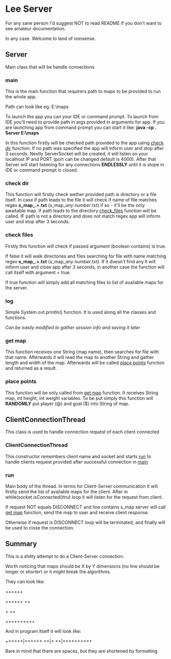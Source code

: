# Lee Server

For any sane person I'd suggest NOT to read README if you don't want to see amateur documentation.

In any case. Welcome to land of nonsense.

## Server

Main class that will be handle connections

### main

This is the main function that requirers path to maps to be provided to run the whole app.

Path can look like eg. E:\maps

To launch the app you can your IDE or command prompt. To launch from IDE you'll need to provide path in args provided in arguments for app. If you are launching app from command prompt you can start it like: **java -cp . Server E:\maps**

In this function firstly will be checked path provided to the app using [check dir](#check-dir) function. If no path was specified the app will inform user and stop after 3 seconds. Nextly ServerSocket will be created, it will listen on your localhost IP and PORT (port can be changed default is 4000). After that Server will start listening for any connections **ENDLESSLY** until it is stope in IDE or command prompt is closed.

### check dir

This function will firstly check wether provided path is directory or a file itself. In case if path leads to the file it will check if name of file matches regex **s_map_.+.txt** (s_map_*any number*.txt) if so - it'll be the only awaitable map. If path leads to the directory [check_files](#check-files) function will be called. IF path is not a directory and does not match regex app will inform user and stop after 3 seconds.

### check files

Firstly this function will check if passed argument (boolean contains) is true.

If false it will walk directories and files searching for file with name matching regex **s_map_.+.txt** (s_map_*any number*.txt). If it doesn't find any it will inform user and close app after 3 seconds, in another case the function will call itself with argument = true.

If true function will simply add all matching files to list of available maps for the server.

### log

Simple System.out.println() function. It is used along all the classes and functions.

*Can be easily modified to gather session info and saving it later*

### get map

This function receives one String (map name), then searches for file with that name. Afterwards it will read the map to another String and gather length and width of the map. Afterwards will be called [place points](#place-points) function and returned as a result.

### place points

This function will be only called from [get map](#get-map) function. It receives String map, int height, int weight variables. To be put simply this function will **RANDOMLY** put player (@) and goal ($) into String of map.

## ClientConnectionThread

This class is  used to handle connection request of each client connected

### ClientConnectionThread

This constructor remembers client name and socket and starts [run](#run) to handle clients request provided after successful connection in [main](#main)

### run

Main body of the thread. In terms for Client-Server communication it will firstly send the list of available maps for the client. After in while(socket.isConnected()tru) loop it will listen for the request from client.

If request NOT equals DISCONNECT and line contains s_map server will call [get map](#get-map) function, send the map to user and receive client response.

Otherwise if request is DISCONNECT loop will be terminated, and finally will be used to close the connection.

## Summary

This is a shitty attempt to do a Client-Server connection.

Worth noticing that maps should be X by Y dimensions (no line should be longer or shorter) or it *might* break the algorithms.

They can look like:

++++++    </p>
++++++  ++</p>
    +   ++</p>
++++++++++</p>

And in program itself it will look like:

++++++|++++++  ++|+   ++|++++++++++

Bare in mind that there are spaces, but they are shortened by formatting
